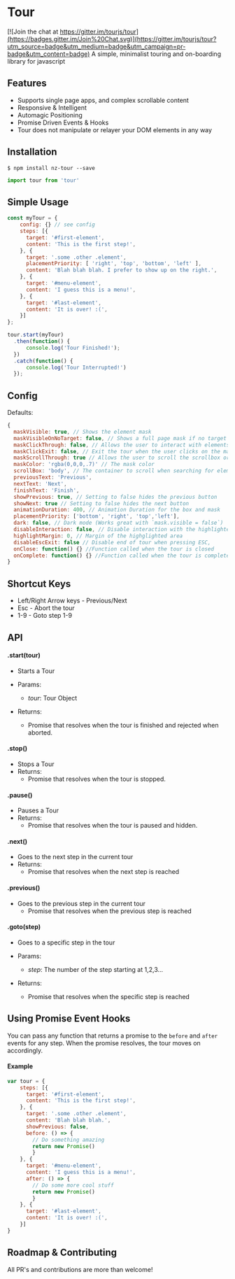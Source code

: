 # Tour

[![Join the chat at https://gitter.im/tourjs/tour](https://badges.gitter.im/Join%20Chat.svg)](https://gitter.im/tourjs/tour?utm_source=badge&utm_medium=badge&utm_campaign=pr-badge&utm_content=badge)
A simple, minimalist touring and on-boarding library for javascript

<!-- ## [Awesome Demo](http://tourjs.github.io/tour) -->

## Features

* Supports single page apps, and complex scrollable content
*	Responsive & Intelligent
*	Automagic Positioning
*	Promise Driven Events & Hooks
*	Tour does not manipulate or relayer your DOM elements in any way

## Installation

```
$ npm install nz-tour --save
```

```javascript
import tour from 'tour'
```

## Simple Usage

```javascript
const myTour = {
	config: {} // see config
    steps: [{
      target: '#first-element',
      content: 'This is the first step!',
    }, {
      target: '.some .other .element',
      placementPriority: [ 'right', 'top', 'bottom', 'left' ],
      content: 'Blah blah blah. I prefer to show up on the right.',
    }, {
      target: '#menu-element',
      content: 'I guess this is a menu!',
    }, {
      target: '#last-element',
      content: 'It is over! :(',
    }]
};

tour.start(myTour)
  .then(function() {
      console.log('Tour Finished!');
  })
  .catch(function() {
      console.log('Tour Interrupted!')
  });

```

## Config

Defaults:
```javascript
{
  maskVisible: true, // Shows the element mask
  maskVisibleOnNoTarget: false, // Shows a full page mask if no target element has been specified
  maskClickThrough: false, // Allows the user to interact with elements beneath the mask
  maskClickExit: false, // Exit the tour when the user clicks on the mask
  maskScrollThrough: true // Allows the user to scroll the scrollbox or window through the mask
  maskColor: 'rgba(0,0,0,.7)' // The mask color
  scrollBox: 'body', // The container to scroll when searching for elements
  previousText: 'Previous',
  nextText: 'Next',
  finishText: 'Finish',
  showPrevious: true, // Setting to false hides the previous button
  showNext: true // Setting to false hides the next button
  animationDuration: 400, // Animation Duration for the box and mask
  placementPriority: ['bottom', 'right', 'top','left'],
  dark: false, // Dark mode (Works great with `mask.visible = false`)
  disableInteraction: false, // Disable interaction with the highlighted elements
  highlightMargin: 0, // Margin of the highglighted area
  disableEscExit: false // Disable end of tour when pressing ESC,
  onClose: function() {} //Function called when the tour is closed
  onComplete: function() {} //Function called when the tour is completed
}
```

## Shortcut Keys

*   Left/Right Arrow keys - Previous/Next
*   Esc - Abort the tour
*   1-9 - Goto step 1-9

## API

#### .start(tour)
- Starts a Tour
- Params:
  *	*tour*: Tour Object

- Returns:
  *	Promise that resolves when the tour is finished and rejected when aborted.

#### .stop()
- Stops a Tour
- Returns:
  *	Promise that resolves when the tour is stopped.

#### .pause()
- Pauses a Tour
- Returns:
  *	Promise that resolves when the tour is paused and hidden.

#### .next()
- Goes to the next step in the current tour
- Returns:
  *	Promise that resolves when the next step is reached

#### .previous()
- Goes to the previous step in the current tour
  *	Promise that resolves when the previous step is reached

#### .goto(step)
- Goes to a specific step in the tour
- Params:
  *	*step*: The number of the step starting at 1,2,3...

- Returns:
  *	Promise that resolves when the specific step is reached


## Using Promise Event Hooks
You can pass any function that returns a promise to the `before` and `after` events for any step.  When the promise resolves, the tour moves on accordingly.

#### Example
```javascript
var tour = {
	steps: [{
      target: '#first-element',
      content: 'This is the first step!',
    }, {
      target: '.some .other .element',
      content: 'Blah blah blah.',
      showPrevious: false,
      before: () => {
      	// Do something amazing
      	return new Promise()
    	}
    }, {
      target: '#menu-element',
      content: 'I guess this is a menu!',
      after: () => {
      	// Do some more cool stuff
      	return new Promise()
    	}
    }, {
      target: '#last-element',
      content: 'It is over! :(',
    }]
}
```


## Roadmap & Contributing

All PR's and contributions are more than welcome!
